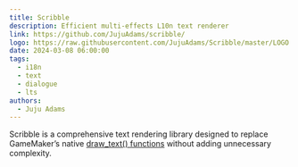 ```yaml
---
title: Scribble
description: Efficient multi-effects L10n text renderer
link: https://github.com/JujuAdams/scribble/
logo: https://raw.githubusercontent.com/JujuAdams/Scribble/master/LOGO.png
date: 2024-03-08 06:00:00
tags:
  - i18n
  - text
  - dialogue
  - lts
authors:
  - Juju Adams
---
```


Scribble is a comprehensive text rendering library designed to replace GameMaker’s native [draw_text() functions](https://docs2.yoyogames.com/source/_build/3_scripting/4_gml_reference/drawing/text/) without adding unnecessary complexity.